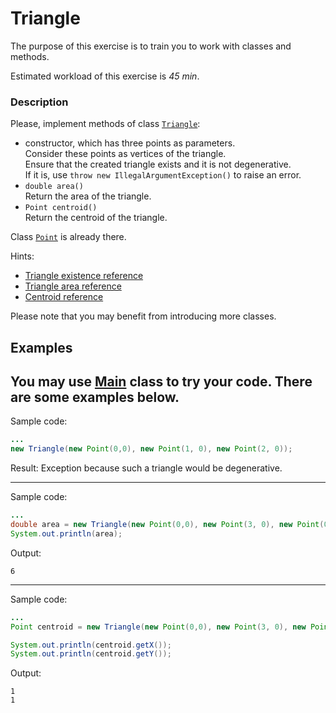 # Triangle

The purpose of this exercise is to train you to work with classes and methods.

Estimated workload of this exercise is _45 min_.

### Description

Please, implement methods of class [`Triangle`](src/main/java/com/epam/rd/autotasks/triangle/Triangle.java):

* constructor, which has three points as parameters.\
  Consider these points as vertices of the triangle.\
  Ensure that the created triangle exists and it is not degenerative.\
  If it is, use `throw new IllegalArgumentException()` to raise an error.
* `double area()`\
  Return the area of the triangle.
* `Point centroid()`\
  Return the centroid of the triangle.

Class [`Point`](src/main/java/com/epam/rd/autotasks/triangle/Point.java) is already there.

Hints:

* [Triangle existence reference](https://en.wikipedia.org/wiki/Triangle#Existence_of_a_triangle)
* [Triangle area reference](https://en.wikipedia.org/wiki/Triangle#Computing_the_area_of_a_triangle)
* [Centroid reference](https://en.wikipedia.org/wiki/Centroid)

Please note that you may benefit from introducing more classes.

## Examples

You may use [Main](src/test/java/com/epam/rd/autotasks/triangle/Main.java) class to try your code.
There are some examples below.
---
Sample code:

```java
...
new Triangle(new Point(0,0), new Point(1, 0), new Point(2, 0));
```

Result: Exception because such a triangle would be degenerative.

---
Sample code:

```java
...
double area = new Triangle(new Point(0,0), new Point(3, 0), new Point(0, 4)).area();
System.out.println(area);
```

Output:

```
6
```

---
Sample code:

```java
...
Point centroid = new Triangle(new Point(0,0), new Point(3, 0), new Point(0, 3)).centroid();

System.out.println(centroid.getX());
System.out.println(centroid.getY());
```

Output:

```
1
1
```
